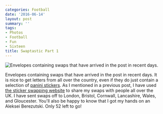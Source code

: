 ```yaml
---
categories: Football
date: '2016-06-14'
layout: post
summary: ''
tags:
- Photos
- Football
- Fun
- Sixteen
title: Swaptastic Part 1
---
```


![Envelopes containing swaps that have arrived in the post in recent days.](/static/images/other/StickersInThePost.jpg)

Envelopes containing swaps that have arrived in the post in recent days. It is nice to get letters from all over the country, even if they do just contain a selection of [panini stickers](/euro-2016-panini-stickers/). As I mentioned in a previous post, I have used [the sticker swapping website](http://www.stickerswapping.com) to share my swaps with people all over the UK. I have sent swaps off to London, Bristol, Cornwall, Lancashire, Wales, and Gloucester. You'll also be happy to know that I got my hands on an Aleksei Berezutski. Only 52 left to go!